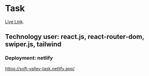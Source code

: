 # Task
[Live Link](https://soft-valley-task.netlify.app/).

## Technology user: react.js, react-router-dom, swiper.js, tailwind 

### Deployment: netlify
https://soft-valley-task.netlify.app/